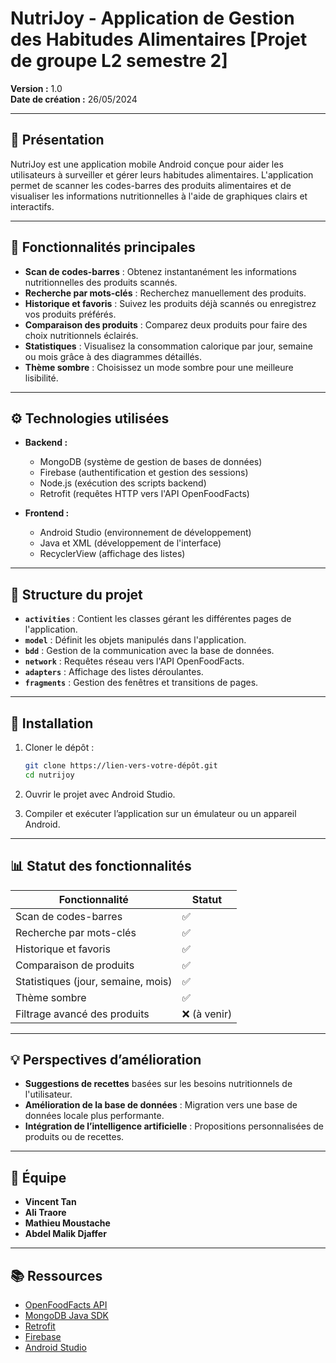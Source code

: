 # NutriJoy - Application de Gestion des Habitudes Alimentaires [Projet de groupe L2 semestre 2]

**Version :** 1.0  
**Date de création :** 26/05/2024  

---

## 📱 **Présentation**
NutriJoy est une application mobile Android conçue pour aider les utilisateurs à surveiller et gérer leurs habitudes alimentaires. L'application permet de scanner les codes-barres des produits alimentaires et de visualiser les informations nutritionnelles à l'aide de graphiques clairs et interactifs.

---

## 🚀 **Fonctionnalités principales**
- **Scan de codes-barres** : Obtenez instantanément les informations nutritionnelles des produits scannés.
- **Recherche par mots-clés** : Recherchez manuellement des produits.
- **Historique et favoris** : Suivez les produits déjà scannés ou enregistrez vos produits préférés.
- **Comparaison des produits** : Comparez deux produits pour faire des choix nutritionnels éclairés.
- **Statistiques** : Visualisez la consommation calorique par jour, semaine ou mois grâce à des diagrammes détaillés.
- **Thème sombre** : Choisissez un mode sombre pour une meilleure lisibilité.

---

## ⚙️ **Technologies utilisées**
- **Backend :**
  - MongoDB (système de gestion de bases de données)
  - Firebase (authentification et gestion des sessions)
  - Node.js (exécution des scripts backend)
  - Retrofit (requêtes HTTP vers l'API OpenFoodFacts)

- **Frontend :**
  - Android Studio (environnement de développement)
  - Java et XML (développement de l'interface)
  - RecyclerView (affichage des listes)

---

## 📂 **Structure du projet**
- **`activities`** : Contient les classes gérant les différentes pages de l'application.
- **`model`** : Définit les objets manipulés dans l'application.
- **`bdd`** : Gestion de la communication avec la base de données.
- **`network`** : Requêtes réseau vers l'API OpenFoodFacts.
- **`adapters`** : Affichage des listes déroulantes.
- **`fragments`** : Gestion des fenêtres et transitions de pages.

---

## 🔧 **Installation**
1. Cloner le dépôt :  
   ```bash
   git clone https://lien-vers-votre-dépôt.git
   cd nutrijoy
   ```

2. Ouvrir le projet avec Android Studio.

3. Compiler et exécuter l’application sur un émulateur ou un appareil Android.

---

## 📊 **Statut des fonctionnalités**
| Fonctionnalité                       | Statut    |
|--------------------------------------|-----------|
| Scan de codes-barres                 | ✅         |
| Recherche par mots-clés              | ✅         |
| Historique et favoris                | ✅         |
| Comparaison de produits              | ✅         |
| Statistiques (jour, semaine, mois)   | ✅         |
| Thème sombre                         | ✅         |
| Filtrage avancé des produits         | ❌ (à venir) |

---

## 💡 **Perspectives d’amélioration**
- **Suggestions de recettes** basées sur les besoins nutritionnels de l'utilisateur.
- **Amélioration de la base de données** : Migration vers une base de données locale plus performante.
- **Intégration de l’intelligence artificielle** : Propositions personnalisées de produits ou de recettes.

---

## 👥 **Équipe**
- **Vincent Tan**  
- **Ali Traore**  
- **Mathieu Moustache**  
- **Abdel Malik Djaffer**

---

## 📚 **Ressources**
- [OpenFoodFacts API](https://openfoodfacts.github.io/openfoodfacts-server/api/)
- [MongoDB Java SDK](https://www.mongodb.com/docs/atlas/device-sdks/sdk/java/)
- [Retrofit](https://square.github.io/retrofit/)
- [Firebase](https://firebase.google.com/docs)
- [Android Studio](https://developer.android.com/studio)

